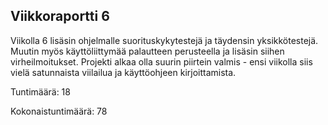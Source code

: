 ## Viikkoraportti 6

Viikolla 6 lisäsin ohjelmalle suorituskykytestejä ja täydensin yksikkötestejä. 
Muutin myös käyttöliittymää palautteen perusteella ja lisäsin siihen virheilmoitukset. 
Projekti alkaa olla suurin piirtein valmis - ensi viikolla siis vielä satunnaista 
viilailua ja käyttöohjeen kirjoittamista.

Tuntimäärä: 18

Kokonaistuntimäärä: 78